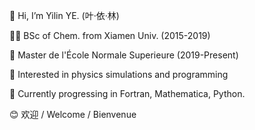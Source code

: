 👋 Hi, I’m Yilin YE. (叶·依·林)

🙋‍♂️ BSc of Chem. from Xiamen Univ. (2015-2019)

🎩 Master de l'École Normale Superieure (2019-Present)

👀 Interested in physics simulations and programming

🌱 Currently progressing in Fortran, Mathematica, Python.

😊 欢迎 / Welcome / Bienvenue 
